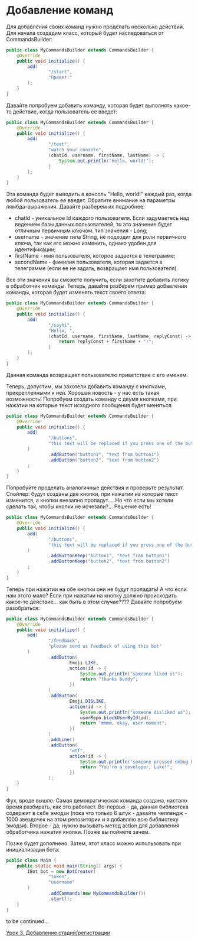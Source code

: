 # Добавление команд

Для добавления своих команд нужно проделать несколько действий. Для начала создадим класс, который будет наследоваться от CommandsBuilder:

```java
public class MyCommandsBuilder extends CommandsBuilder {
    @Override
    public void initialize() {
        add(
                "/start", 
                "Привет!"
        );
    }
}
```

Давайте попробуем добавить команду, которая будет выполнять какое-то действие, когда пользователь ее введет:

```java
public class MyCommandsBuilder extends CommandsBuilder { 
    @Override 
    public void initialize() {
        add(
                "/test", 
                "watch your console",
                (chatId, username, firstName, lastName) -> {
                    System.out.println("Hello, world!");
                }
        );
    }
}
```

Эта команда будет выводить в консоль "Hello, world!" каждый раз, когда любой пользователь ее введет. Обратите внимание на
параметры лямбда-выражения. Давайте разберем их подробнее:

- chatId - уникальное Id каждого пользователя. Если задумаетесь над ведением базы данных пользователей, то это значение
  будет отличным первичным ключом. тип значения - Long;
- username - значение типа String, не подходит для роли первичного ключа, так как его можно изменить,
  однако удобен для идентификации;
- firstName - имя пользователя, которое задается в телеграмме;
- secondName - фамилия пользователя, которая задается в телеграмме (если ее не задать, возвращает имя пользователя).

Все эти значения вы сможете получить, если захотите добавить логику в обработчик команды.
Теперь, давайте разберем пример добавления команды, которая будет изменять текст своего ответа:

```java
public class MyCommandsBuilder extends CommandsBuilder { 
    @Override 
    public void initialize() {
        add(
                "/sayhi", 
                "Hello, ",
                (chatId, username, firstName, lastName, replyConst) -> {
                    return replyConst + firstName + "!";
                }
        );
    }
}
```

Данная команда возвращает пользователю приветствие с его именем.

Теперь, допустим, мы захотели добавить команду с кнопками, прикрепленными к ней. Хорошая новость - у нас есть такая возможность!
Попробуем создать команду с двумя кнопками, при нажатии на которые текст исходного сообщения будет меняться:

```java
public class MyCommandsBuilder extends CommandsBuilder { 
    @Override 
    public void initialize() {
        add(
                "/buttons", 
                "this text will be replaced if you press one of the buttons"
        )
                .addButton("button1", "text from button1")
                .addButton("button2", "text from button2")
        ;
    }
}
```

Попробуйте проделать аналогичные действия и проверьте результат. Спойлер: будут созданы две кнопки,
при нажатии на которые текст изменится, а кнопки внезапно пропадут....
Но что если мы хотели сделать так, чтобы кнопки не исчезали?... Решение есть!

```java
public class MyCommandsBuilder extends CommandsBuilder { 
    @Override 
    public void initialize() {
        add(
                "/buttons", 
                "this text will be replaced if you press one of the buttons"
        )
                .addButtonKeep("button1", "text from button1")
                .addButtonKeep("button2", "text from button2")
        ;
    }
}
```

Теперь при нажатии на обе кнопки они не будут пропадать! А что если нам этого мало? Если при нажатии на кнопку должно происходить
какое-то действие... как быть в этом случае???? Давайте попробуем разобраться:

```java
public class MyCommandsBuilder extends CommandsBuilder { 
    @Override 
    public void initialize() {
        add(
                "/feedback", 
                "please send us feedback of using this bot"
        )
                .addButton(
                        Emoji.LIKE,
                        action(id -> {
                            System.out.println("someone liked us");
                            return "thanks buddy";
                        })
                )
                .addButton(
                        Emoji.DISLIKE,
                        action(id -> {
                            System.out.println("someone disliked us");
                            userRepo.blockUserById(id);
                            return "mmmm, okay, user-moment";
                        })
                )
                .addLine()
                .addButton(
                        "wtf",
                        action(id -> {
                            System.out.println("someone pressed debug button");
                            return "You're a developer, Luke!";
                        })
                );
    }
}
```

Фух, вроде вышло. Самая демократическая команда создана, настало время разбирать, как это работает. Во-первых - да,
данная библиотека содержит в себе эмодзи (пока что только 6 штук - давайте челлендж - 1000 звездочек на этом репозитории
и я добавляю всю библиотеку эмодзи). Второе - да, нужно вызывать метод action для добавления обработчика нажатия кнопки.
Позже вы поймете зачем.

Позже будет дополнено. Затем, этот класс можно использовать при инициализации бота:

```java
public class Main {
    public static void main(String[] args) {
        IBot bot = new BotCreator(
                "token",
                "username"
        )
                .addCommands(new MyCommandsBuilder())
                .start();
    }
}
```

to be continued...

[Урок 3. Добавление стадий/регистрации](tut3_registration.md)
